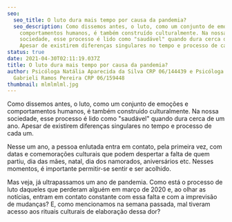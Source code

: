 ```yaml
---
seo:
  seo_title: O luto dura mais tempo por causa da pandemia?
  seo_description: Como dissemos antes, o luto, como um conjunto de emoções e
    comportamentos humanos, é também construído culturalmente. Na nossa
    sociedade, esse processo é lido como "saudável" quando dura cerca de um ano.
    Apesar de existirem diferenças singulares no tempo e processo de cada um.
status: true
date: 2021-04-30T02:11:19.037Z
title: O luto dura mais tempo por causa da pandemia?
author: Psicóloga Natália Aparecida da Silva CRP 06/144439 e Psicóloga Nárrina
  Gabrieli Ramos Pereira CRP 06/159448
thumbnail: mlmlmlml.jpg
---
```

<!--StartFragment-->

Como dissemos antes, o luto, como um conjunto de emoções e comportamentos humanos, é também construído culturalmente. Na nossa sociedade, esse processo é lido como "saudável" quando dura cerca de um ano. Apesar de existirem diferenças singulares no tempo e processo de cada um.

Nesse um ano, a pessoa enlutada entra em contato, pela primeira vez, com datas e comemorações culturais que podem despertar a falta de quem partiu, dia das mães, natal, dia dos namorados, aniversários etc. Nesses momentos, é importante permitir-se sentir e ser acolhido.

Mas veja, já ultrapassamos um ano de pandemia. Como está o processo de luto daqueles que perderam alguém em março de 2020 e, ao olhar as notícias, entram em contato constante com essa falta e com a imprevisão de mudanças? E, como mencionamos na semana passada, mal tiveram acesso aos rituais culturais de elaboração dessa dor?

<!--EndFragment-->